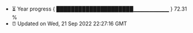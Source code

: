 - ⏳ Year progress { █████████████████████▁▁▁▁▁▁▁▁▁ } 72.31 %
- ⏰ Updated on Wed, 21 Sep 2022 22:27:16 GMT

